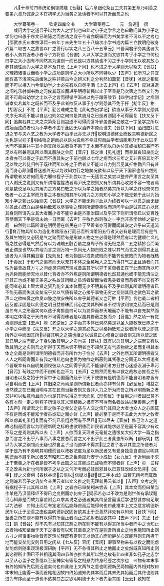 <!-- { "loadSidebar": true } -->
　　凡十章前四章统论纲领防趣【音娶】后六章细论条目工夫其第五章乃明善之要第六章乃诚身之本在初学尤为当务之急读者不可以其近而忽之也

　　大学纂笺卷一
　　钦定四库全书
　　大学纂笺卷二
　　元　詹道　撰
　　或问大学之道吾子以为大人之学何也曰此对小子之学言之也曰敢问其为小子之学何也曰愚于序文已略陈之而古法之宜于今者亦既辑而为书矣学者不可以不之考也【邵武李氏曰孝宗淳熙十四年丁未先生年五十八编次小学书成内篇三立教明伦敬身外篇二取古人之嘉言以广之善行以实之凡三百八十五章云】曰吾闻君子务其逺者大者小人务其近者小者今子方将语【音御】人以大学之道而又欲其考乎小学之书何也曰学之大小固有不同然其为道则一而已是以方其幼也不习之于小学则无以收其放心养其德性而为大学之基本及其长【上声下同】也不进之于大学则无以察夫【音扶】义理措诸事业而收小学之成功是则学之大小所以不同特以少【去声】长所习之异宜而有髙下浅深先后缓急之殊非若古今之辨义利之分判然如薫莸【音犹】冰炭之相反而不可以相入也今使幼学之士必先有以自尽乎洒【上去上声】扫【去声】应对进退之间礼乐射御书数之习俟其既长而进乎明德新民以止于至善是乃次第之当然又何为而不可哉曰幼学之士以子之言而得循序渐进以免于躐等陵节【四字出学记】之病则诚幸矣若其年之既长而不及乎此者欲反从事于小学则恐其不免于扞【胡半反】格【胡客反】不胜【平声】勤苦难成之患【此句亦出学记】欲直从事于大学则又恐其失序无本而不能以自达也则如之何曰是其歳月之已逝者则固不可得而复【扶又反下同】追矣若其工夫之次第条目则岂遂不可得而复补邪盖吾闻之敬之一字圣学之所以成始而成终者也为小学者不由乎此固无以涵养本原而谨夫【音扶下同】洒扫应对进退之节与夫六艺之教为大学者不由乎此亦无以开聪明进德修业而致夫明德新民之功也是以程子明格物之道而必以是为说焉不幸过时而后学者诚能用力于此以进乎大而不害兼补乎其小则其所以进者将不患于无本而不能以自达矣其或摧頽已甚而不足以有所兼则其所以固其肌肤之会筋【音斤】骸之束【见礼运】而养其良知良能之本者亦可以得之于此而不患其失之于前也顾以七年之病而求三年之艾非百倍其功不足以致之若徒归咎于既往而所以补之于后者又不能以自力则吾见其扞格勤苦日有甚焉而身心颠倒瞀迷惑终无以为致知力行之地矣况欲有以及乎天下国家也哉曰然则所谓敬者又若何而用力邪曰程子于此尝以主一无适言之矣尝以整齐严肃言之矣至其门人谢氏之说则又有所谓常惺惺法者焉尹氏之説则又有所谓其心收敛不容一物者焉观是数说足以见其用力之方矣曰敬之所以为学之始者然矣其所以为学之终也奈何曰敬者一心之主宰而万事之本根也知其所以用力之方则知小学之不能无赖于此以为始知小学之赖此以始则夫【音扶】大学之不能无赖乎此以为终者可以一以贯之而无疑矣盖此心既立由是格物致知以尽事物之理则所谓尊德性而道问学由是诚意正心以修其身则所谓先立其大者而小者不能夺由是齐家治国以及乎天下则所谓修已以安百姓笃恭而天下平是皆未始一日而离【去声】乎敬也然则敬之一字岂非圣学始终之要也哉　曰然则此篇所谓在明明德在新民在止于至善者亦可得而闻其说之详乎曰天道流行育万物其所以为造化者隂阳五行而已而所谓隂阳五行者又必有是理而后有是气及其生物则又必因是气之聚而后有是形故人物之生必得是理然后有以为健顺仁义礼智之性必得是气然后有以为魂魄五脏百骸之身周子所谓无极之真二五之精妙合而凝者正谓是也然以其理而言之则万物一原同无人物贵贱之殊以其气而言之则得其正且通者为人得其偏且塞【先则反】者为物是以或贵或贱而不能齐也彼贱而为物者既梏【于毒反】于形气之偏塞而无以充其本体之全矣唯人之生乃得其气之正且通者而其性为最贵故其方寸之间虚灵洞彻万理咸备盖其所以异于禽兽者正在于此而其所以可为尧舜而能参天地以賛化育者亦不外焉是则所谓明德者也然其通也或不能无清浊之异其正也或不能无美恶之殊故其所赋之质清者智而浊者愚美者贤而恶者不肖又有不能同者必其上智大贤之资乃能全其本体而无少不明其有不及乎此则其所谓明德者已不能无蔽而失其全矣况乎又以气质有蔽之心接乎事物无穷之变则其目之欲色耳之欲声口之欲味鼻之欲臭四肢之欲安佚所以害乎其德者又岂可胜【平声】言也哉二者相因反覆深固是以此德之明日益昬昧而此心之灵其所知者不过情欲利害之私而已是则虽曰有人之形而实何以逺于禽兽虽曰可以为尧舜而参天地而亦不能有以自充矣然而本明之体得之于天终有不可得而昧者是以虽其昬蔽之极而介【音戛】然之顷一有觉焉则即此空【去声】隙【乞逆反】之中而其本体已洞然矣是以圣人施敎既已养之于小学之中而复【扶又反】开之以大学之道其必先之以格物致知之说者所以使之即其所养之中而因其所以啓其明之之端也继之以诚意正心修身之目者则又所以使之因其已明之端而反之于身以致其明之之实也夫【音扶】既有以启其明之之端而又有以致其明之之实则吾之所得于天而未尝不明者岂不超然无有气质物欲之累而复得其本体之全哉是则所谓明明德者而非有所作为于性分【去声】之外也然其所谓明德者又人人之所同得而非有我之得私也向也俱为物欲之所蔽则其贤愚之分固无以大相逺者今吾既幸有以自明矣则视彼众人之同得乎此而不能自明者方且甘心迷惑没溺于卑汚【音污】茍贱之中而不自知也岂不为【去声】之恻然而思有以救之哉故必推吾之所自明者以及之始于齐家中于治国而终及于平天下使彼有是明德而不能自明者亦皆有以自明而去【上声】其旧染之汚焉是则所谓新民者而亦非有付畀【必至反】増益之也然德之在已而当明与其在民而当新者则又皆非人力之所为而吾之所以明而新之者又非可以私意茍且而为也是其所以得之于天而见【形甸反】于目用之间者固已莫不各有本然一定之则程子所谓以其义理精微之极有不可得而名者故姑以至善目之而【去声】所谓君之仁臣之敬子之孝父之慈与人交之信乃其目之大者也众人之心固莫不有是而或不能知学者虽或知之而亦鲜【上声】能必至于是而不去此为大学之敎者所以虑其礼虽粗复而有不纯已虽粗克而有不尽且无以尽夫【音扶】修己治人之道故必指是而言以为明德新明之标的也欲明徳而新民者诚能求必至是而不容其少有过不及之差焉则其所以去【上声】人欲而复天理者无毫髪之遗恨矣大抵大学一篇之指总而言之不出乎八事而八事之要总而言之又不出乎此三者此愚所以断【都玩切】然以为大学之纲领而无疑也然自孟子没而道学不得其世之君子各以其意之所便者为学于是乃有不务明其明德而徒以政敎法度为足以新民者又有爱身独善自谓足以明其明徳而不屑乎新民者又有略知二者之当务顾乃安于小成狃【女九反】于近利而不求止于至善之所在者是皆不考乎此篇之过其能成已成物而不谬者鲜【上声】矣　曰程子之改亲为新也何所据子之从之又何所考而必其然邪且以已意轻改经文恐非【如字】疑之义奈何【春秋谷梁云信以信疑以疑疑二字本此】曰若无所考而辄改之则诚若吾子之讥矣今亲民云者以文义推之则无理新民云者以【去声】文考之则有据程子于此其所以处【上声】之者亦已审矣矧未尝去【上声】其本文而但曰某当作某是乃汉儒释经不得已之变例而亦何害于疑邪若必以不改为是则世盖有承误踵讹心知非是而故为穿凿附会以求其说之必通者矣其侮圣言而误后学也益甚亦何足取以为法邪　曰知止而后有定定而后能静虑而后能得何也曰此推本上文之意言明德新民所以止于至善之由也盖明德新民固皆欲其止于至善然非先有以知夫【音扶下同】至善之所在则不能有以得其所当止者而止之如射者固欲其中【去声下同】夫正【音征】鹄【音谷】然不先有以知其正鹄之所在则不能有以得其所当中者而中之也知止云者物格知至而于天下之事皆有以知其至善之所在是则吾所当止之地也能知所止则方寸之间事事物物皆有定理矣理既有定则无以动其心而能静矣心既能静则无所择于地而能安矣能安则日用之闲从【七从反】容闲【音闲】暇事至物来有以揆之而能虑矣能虑则随事观理极深研防【平声】无不各得其所止之地而止之矣然既真知所止则其必得所止固已不甚相逺其间四节盖亦推言其所以然之故有此四者非如孔子之志学以至从心孟子之善信以至圣神实有等级之相悬为终身经歴之次序也　曰物有本末事有终始知所先后则近道矣何也曰此结上文两节之意也明德新民两物而内外相对故曰本末知止能得一事而首尾相因故曰终始诚知先其本而后其末先其始而后其终也则其进为有序而至于道也不逺矣曰古之欲明明德于天下者先治其国【云云】致知在
